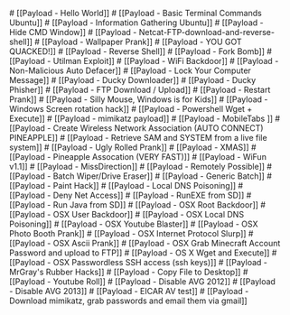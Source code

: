 <ol> 
# [[Payload - Hello World]]
 # [[Payload - Basic Terminal Commands Ubuntu]]
 # [[Payload - Information Gathering Ubuntu]]
 # [[Payload - Hide CMD Window]]
 # [[Payload - Netcat-FTP-download-and-reverse-shell]]
 # [[Payload - Wallpaper Prank]]
 # [[Payload - YOU GOT QUACKED!]]
 # [[Payload - Reverse Shell]]
 # [[Payload - Fork Bomb]]
 # [[Payload - Utilman Exploit]]
 # [[Payload - WiFi Backdoor]]
 # [[Payload - Non-Malicious Auto Defacer]]
 # [[Payload - Lock Your Computer Message]]
 # [[Payload - Ducky Downloader]]
 # [[Payload - Ducky Phisher]]
 # [[Payload - FTP Download / Upload]]
 # [[Payload - Restart Prank]]
 # [[Payload - Silly Mouse, Windows is for Kids]]
 # [[Payload - Windows Screen rotation hack]]
 # [[Payload - Powershell Wget + Execute]]
 # [[Payload - mimikatz payload]]
 # [[Payload - MobileTabs ]]
 # [[Payload - Create Wireless Network Association (AUTO CONNECT) PINEAPPLE]]
 # [[Payload - Retrieve SAM and SYSTEM from a live file system]]
 # [[Payload - Ugly Rolled Prank]]
 # [[Payload - XMAS]]
 # [[Payload - Pineapple Assocation (VERY FAST)]]
 # [[Payload - WiFun v1.1]]
 # [[Payload - MissDirection]]
 # [[Payload - Remotely Possible]]
 # [[Payload - Batch Wiper/Drive Eraser]]
 # [[Payload - Generic Batch]]
 # [[Payload - Paint Hack]]
 # [[Payload - Local DNS Poisoning]]
 # [[Payload - Deny Net Access]]
 # [[Payload - RunEXE from SD]]
 # [[Payload - Run Java from SD]]
 # [[Payload - OSX Root Backdoor]]
 # [[Payload - OSX User Backdoor]]
 # [[Payload - OSX Local DNS Poisoning]]
 # [[Payload - OSX Youtube Blaster]]
 # [[Payload - OSX Photo Booth Prank]]
 # [[Payload - OSX Internet Protocol Slurp]]
 # [[Payload - OSX Ascii Prank]]
 # [[Payload - OSX Grab Minecraft Account Password and upload to FTP]]
 # [[Payload - OS X Wget and Execute]]
 # [[Payload - OSX Passwordless SSH access (ssh keys)]]
 # [[Payload - MrGray's Rubber Hacks]]
 # [[Payload - Copy File to Desktop]]
 # [[Payload - Youtube Roll]]
 # [[Payload - Disable AVG 2012]]
 # [[Payload - Disable AVG 2013]]
 # [[Payload - EICAR AV test]]
 # [[Payload - Download mimikatz, grab passwords and email them via gmail]]
</ol>